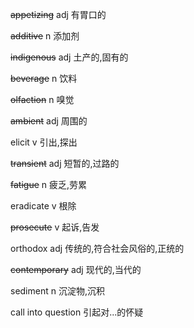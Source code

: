~~appetizing~~		adj		有胃口的

~~additive~~		n		添加剂

~~indigenous~~		adj		土产的,固有的

~~beverage~~		n		饮料

~~olfaction~~		n		嗅觉

~~ambient~~		adj		周围的

elicit		v		引出,探出

~~transient~~		adj		短暂的,过路的

~~fatigue~~		n		疲乏,劳累

eradicate		v		根除

~~prosecute~~		v		起诉,告发

orthodox		adj		传统的,符合社会风俗的,正统的

~~contemporary~~		adj		现代的,当代的

sediment		n		沉淀物,沉积

call into question		引起对...的怀疑